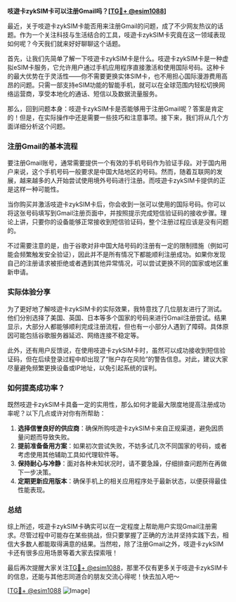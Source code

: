 **吱遊卡zykSIM卡可以注册Gmail吗？[[TG💪+ @esim1088](https://t.me/s/esim1088)]**

最近，关于吱遊卡zykSIM卡能否用来注册Gmail的问题，成了不少网友热议的话题。作为一个关注科技与生活结合的工具，吱遊卡zykSIM卡究竟在这一领域表现如何呢？今天我们就来好好聊聊这个话题。

首先，让我们先简单了解一下吱遊卡zykSIM卡是什么。吱遊卡zykSIM卡是一种虚拟eSIM卡服务，它允许用户通过手机应用程序直接激活和使用国际号码。这种卡的最大优势在于灵活性——你不需要更换实体SIM卡，也不用担心国际漫游费用高昂的问题。只需一部支持eSIM功能的智能手机，就可以在全球范围内轻松切换网络运营商，享受本地化的通话、短信以及数据流量服务。

那么，回到问题本身：吱遊卡zykSIM卡是否能够用于注册Gmail呢？答案是肯定的！但是，在实际操作中还是需要一些技巧和注意事项。接下来，我们将从几个方面详细分析这个问题。

### 注册Gmail的基本流程

要注册Gmail账号，通常需要提供一个有效的手机号码作为验证手段。对于国内用户来说，这个手机号码一般要求是中国大陆地区的号码。然而，随着互联网的发展，越来越多的人开始尝试使用境外号码进行注册。而吱遊卡zykSIM卡提供的正是这样一种可能性。

当你购买并激活吱遊卡zykSIM卡后，你会收到一张可以使用的国际号码。你可以将这张号码填写到Gmail注册页面中，并按照提示完成短信验证码的接收步骤。理论上讲，只要你的设备能够正常接收到短信验证码，整个注册过程应该是没有问题的。

不过需要注意的是，由于谷歌对非中国大陆号码的注册有一定的限制措施（例如可能会频繁触发安全验证），因此并不是所有情况下都能顺利注册成功。如果你发现自己的注册请求被拒绝或者遇到其他异常情况，可以尝试更换不同的国家或地区重新申请。

### 实际体验分享

为了更好地了解吱遊卡zykSIM卡的实际效果，我特意找了几位朋友进行了测试。他们分别选择了美国、英国、日本等多个国家的号码来进行Gmail注册尝试。结果显示，大部分人都能够顺利完成注册流程，但也有一小部分人遇到了障碍。具体原因可能包括谷歌服务器延迟、网络连接不稳定等。

此外，还有用户反馈说，在使用吱遊卡zykSIM卡时，虽然可以成功接收到短信验证码，但在后续登录过程中却出现了“账户存在风险”的警告信息。对此，建议大家尽量避免频繁更换设备或IP地址，以免引起系统的误判。

### 如何提高成功率？

既然吱遊卡zykSIM卡具备一定的实用性，那么如何才能最大限度地提高注册成功率呢？以下几点或许对你有所帮助：

1. **选择信誉良好的供应商**：确保所购吱遊卡zykSIM卡来自正规渠道，避免因质量问题而导致失败。
2. **提前准备备用方案**：如果初次尝试失败，不妨多试几次不同国家的号码，或者考虑使用其他辅助工具如代理软件等。
3. **保持耐心与冷静**：面对各种未知状况时，请不要急躁，仔细排查问题所在再做下一步决策。
4. **定期更新应用版本**：确保手机上的相关应用程序处于最新状态，以便获得最佳性能表现。

### 总结

综上所述，吱遊卡zykSIM卡确实可以在一定程度上帮助用户实现Gmail注册需求。尽管过程中可能存在某些挑战，但只要掌握了正确的方法并坚持实践下去，相信大多数人都能取得满意的结果。当然啦，除了注册Gmail之外，吱遊卡zykSIM卡还有很多应用场景等着大家去探索哦！

最后再次提醒大家关注[TG💪+ @esim1088](https://t.me/s/esim1088)，那里不仅有更多关于吱遊卡zykSIM卡的信息，还能与其他志同道合的朋友交流心得呢！快去加入吧～

[[TG💪+ @esim1088](https://t.me/s/esim1088) ![Image](https://i.postimg.cc/4NQfJmqS/Snipaste-2025-05-13-00-14-12.png)]